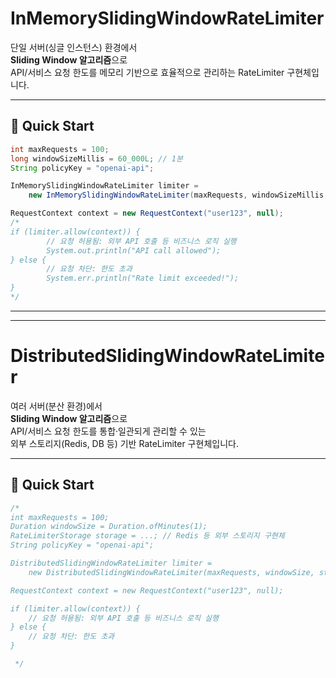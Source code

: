 # InMemorySlidingWindowRateLimiter

단일 서버(싱글 인스턴스) 환경에서  
**Sliding Window 알고리즘**으로  
API/서비스 요청 한도를 메모리 기반으로 효율적으로 관리하는 RateLimiter 구현체입니다.

---

## 🚀 Quick Start

```java
int maxRequests = 100;
long windowSizeMillis = 60_000L; // 1분
String policyKey = "openai-api";

InMemorySlidingWindowRateLimiter limiter =
    new InMemorySlidingWindowRateLimiter(maxRequests, windowSizeMillis, policyKey);

RequestContext context = new RequestContext("user123", null);
/*
if (limiter.allow(context)) {
        // 요청 허용됨: 외부 API 호출 등 비즈니스 로직 실행
        System.out.println("API call allowed");
} else {
        // 요청 차단: 한도 초과
        System.err.println("Rate limit exceeded!");
}
*/

```

---


---

# DistributedSlidingWindowRateLimiter

여러 서버(분산 환경)에서  
**Sliding Window 알고리즘**으로  
API/서비스 요청 한도를 통합·일관되게 관리할 수 있는  
외부 스토리지(Redis, DB 등) 기반 RateLimiter 구현체입니다.

---

## 🚀 Quick Start

```java
/*
int maxRequests = 100;
Duration windowSize = Duration.ofMinutes(1);
RateLimiterStorage storage = ...; // Redis 등 외부 스토리지 구현체
String policyKey = "openai-api";

DistributedSlidingWindowRateLimiter limiter =
    new DistributedSlidingWindowRateLimiter(maxRequests, windowSize, storage, policyKey);

RequestContext context = new RequestContext("user123", null);

if (limiter.allow(context)) {
    // 요청 허용됨: 외부 API 호출 등 비즈니스 로직 실행
} else {
    // 요청 차단: 한도 초과
}

 */
```
